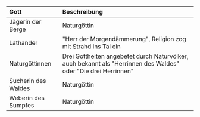| Gott | Beschreibung |
|:------------|:----------------|
| Jägerin der Berge | Naturgöttin |
| Lathander | "Herr der Morgendämmerung", Religion zog mit Strahd ins Tal ein |
| Naturgöttinnen | Drei Gottheiten angebetet durch Naturvölker, auch bekannt als "Herrinnen des Waldes" oder "Die drei Herrinnen" |
| Sucherin des Waldes | Naturgöttin |
| Weberin des Sumpfes | Naturgöttin |

